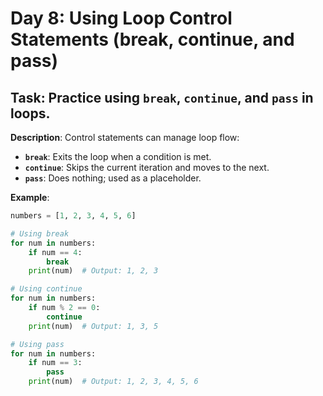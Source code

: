 # Day 8: Using Loop Control Statements (break, continue, and pass)

## **Task**: Practice using `break`, `continue`, and `pass` in loops.

**Description**:
Control statements can manage loop flow:
- **`break`**: Exits the loop when a condition is met.
- **`continue`**: Skips the current iteration and moves to the next.
- **`pass`**: Does nothing; used as a placeholder.

**Example**:
```python
numbers = [1, 2, 3, 4, 5, 6]

# Using break
for num in numbers:
    if num == 4:
        break
    print(num)  # Output: 1, 2, 3

# Using continue
for num in numbers:
    if num % 2 == 0:
        continue
    print(num)  # Output: 1, 3, 5

# Using pass
for num in numbers:
    if num == 3:
        pass
    print(num)  # Output: 1, 2, 3, 4, 5, 6
